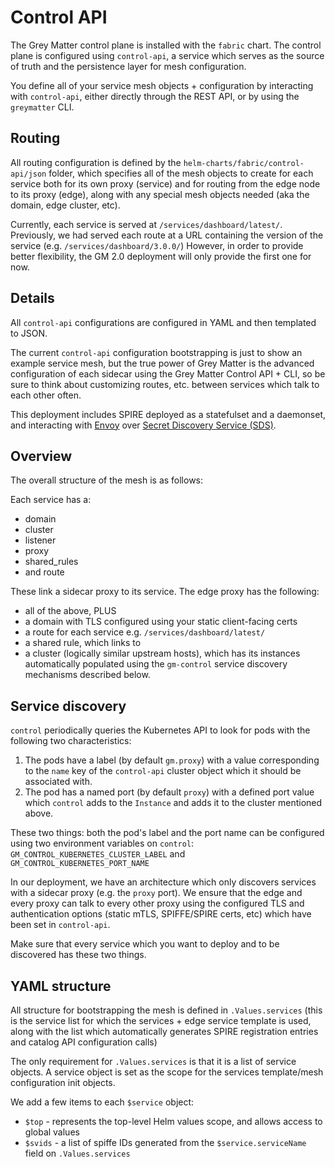 # Control API

The Grey Matter control plane is installed with the `fabric` chart. The control plane is configured using `control-api`, a service which serves as the source of truth and the persistence layer for mesh configuration.

You define all of your service mesh objects + configuration by interacting with `control-api`, either directly through the REST API, or by using the `greymatter` CLI.

## Routing

All routing configuration is defined by the `helm-charts/fabric/control-api/json` folder, which specifies all of the mesh objects to create for each service both for its own proxy (service) and for routing from the edge node to its proxy (edge), along with any special mesh objects needed (aka the domain, edge cluster, etc).

Currently, each service is served at `/services/dashboard/latest/`. Previously, we had served each route at a URL containing the version of the service (e.g. `/services/dashboard/3.0.0/`) However, in order to provide better flexibility, the GM 2.0 deployment will only provide the first one for now.

## Details

All `control-api` configurations are configured in YAML and then templated to JSON.

The current `control-api` configuration bootstrapping is just to show an example service mesh, but the true power of Grey Matter is the advanced configuration of each sidecar using the Grey Matter Control API + CLI, so be sure to think about customizing routes, etc. between services which talk to each other often.

This deployment includes SPIRE deployed as a statefulset and a daemonset, and interacting with [Envoy](https://www.envoyproxy.io/) over [Secret Discovery Service (SDS)](https://www.envoyproxy.io/docs/envoy/latest/configuration/security/secret#secret-discovery-service-sds).

## Overview

The overall structure of the mesh is as follows:

Each service has a:

- domain
- cluster
- listener
- proxy
- shared_rules
- and route

These link a sidecar proxy to its service. The edge proxy has the following:

- all of the above, PLUS
- a domain with TLS configured using your static client-facing certs
- a route for each service e.g. `/services/dashboard/latest/`
- a shared rule, which links to
- a cluster (logically similar upstream hosts), which has its instances automatically populated using the `gm-control` service discovery mechanisms described below.

## Service discovery

 `control` periodically queries the Kubernetes API to look for pods with the following two characteristics:

1. The pods have a label (by default `gm.proxy`) with a value corresponding to the `name` key of the `control-api` cluster object which it should be associated with.
2. The pod has a named port (by default `proxy`) with a defined port value which `control` adds to the `Instance` and adds it to the cluster mentioned above.

These two things: both the pod's label and the port name can be configured using two environment variables on  `control`: `GM_CONTROL_KUBERNETES_CLUSTER_LABEL` and `GM_CONTROL_KUBERNETES_PORT_NAME`

In our deployment, we have an architecture which only discovers services with a sidecar proxy (e.g. the `proxy` port). We ensure that the edge and every proxy can talk to every other proxy using the configured TLS and authentication options (static mTLS, SPIFFE/SPIRE certs, etc) which have been set in `control-api`.

Make sure that every service which you want to deploy and to be discovered has these two things.

## YAML structure

All structure for bootstrapping the mesh is defined in `.Values.services` (this is the service list for which the services + edge service template is used, along with the list which automatically generates SPIRE registration entries and catalog API configuration calls)

The only requirement for `.Values.services` is that it is a list of service objects. A service object is set as the scope for the services template/mesh configuration init objects.

We add a few items to each `$service` object:

- `$top` - represents the top-level Helm values scope, and allows access to global values
- `$svids` - a list of spiffe IDs generated from the `$service.serviceName` field on `.Values.services`
